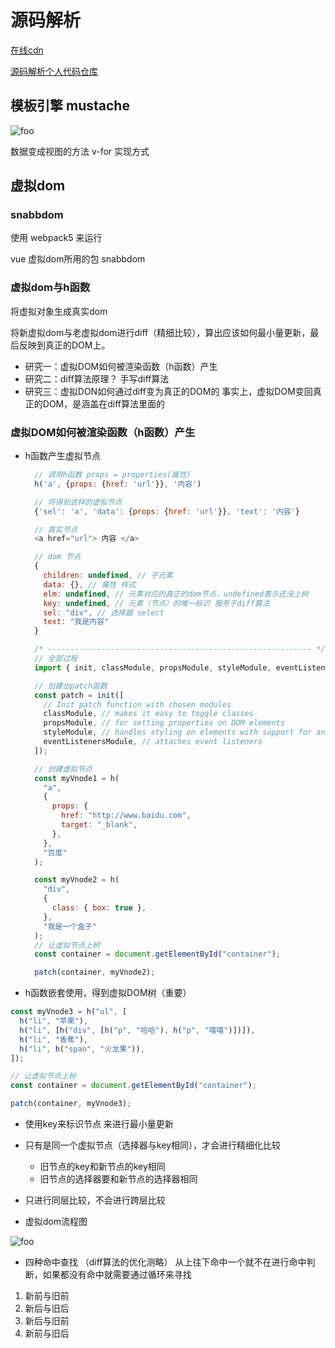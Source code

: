 # 源码解析

[在线cdn](bootCDN.com)

[源码解析个人代码仓库](https://gitee.com/ahan-pot/vue2-source-code-learning)

## 模板引擎 mustache

<img :src="$withBase('/vue2/3')" alt="foo">

数据变成视图的方法
v-for 实现方式

## 虚拟dom

### snabbdom

使用 webpack5 来运行

vue 虚拟dom所用的包 snabbdom

### 虚拟dom与h函数

将虚拟对象生成真实dom

将新虚拟dom与老虚拟dom进行diff（精细比较），算出应该如何最小量更新，最后反映到真正的DOM上。

- 研究一：虚拟DOM如何被渲染函数（h函数）产生
- 研究二：diff算法原理？
  手写diff算法
- 研究三：虚拟DON如何通过diff变为真正的DOM的
  事实上，虚拟DOM变回真正的DOM，是涵盖在diff算法里面的

### 虚拟DOM如何被渲染函数（h函数）产生

- h函数产生虚拟节点
  
  ```js
    // 调用h函数 props = properties(属性)
    h('a', {props: {href: 'url'}}, '内容')

    // 将得到这样的虚拟节点
    {'sel': 'a', 'data': {props: {href: 'url'}}, 'text': '内容'}

    // 真实节点
    <a href="url"> 内容 </a>

    // dom 节点
    {
      children: undefined, // 子元素
      data: {}, // 属性 样式
      elm: undefined, // 元素对应的真正的dom节点，undefined表示还没上树
      key: undefined, // 元素（节点）的唯一标识 服务于diff算法
      sel: "div", // 选择器 select
      text: "我是内容"
    }

    /* ----------------------------------------------------------- */
    // 全部过程
    import { init, classModule, propsModule, styleModule, eventListenersModule, h } from "snabbdom";

    // 创建出patch函数
    const patch = init([
      // Init patch function with chosen modules
      classModule, // makes it easy to toggle classes
      propsModule, // for setting properties on DOM elements
      styleModule, // handles styling on elements with support for animations
      eventListenersModule, // attaches event listeners
    ]);

    // 创建虚拟节点
    const myVnode1 = h(
      "a",
      {
        props: {
          href: "http://www.baidu.com",
          target: "_blank",
        },
      },
      "百度"
    );

    const myVnode2 = h(
      "div",
      {
        class: { box: true },
      },
      "我是一个盒子"
    );
    // 让虚拟节点上树
    const container = document.getElementById("container");

    patch(container, myVnode2);

  ```

- h函数嵌套使用，得到虚拟DOM树（重要）

```js
const myVnode3 = h("ul", [
  h("li", "苹果"),
  h("li", [h("div", [h("p", "哈哈"), h("p", "嘻嘻")])]),
  h("li", "香蕉"),
  h("li", h("span", "火龙果")),
]);

// 让虚拟节点上树
const container = document.getElementById("container");

patch(container, myVnode3);
```

- 使用key来标识节点 来进行最小量更新
- 只有是同一个虚拟节点（选择器与key相同），才会进行精细化比较
  - 旧节点的key和新节点的key相同
  - 旧节点的选择器要和新节点的选择器相同
- 只进行同层比较，不会进行跨层比较

- 虚拟dom流程图
<img :src="$withBase('/vue2/4')" alt="foo">

- 四种命中查找 （diff算法的优化测略）
  从上往下命中一个就不在进行命中判断，如果都没有命中就需要通过循环来寻找

1. 新前与旧前
2. 新后与旧后
3. 新后与旧前
4. 新前与旧后
